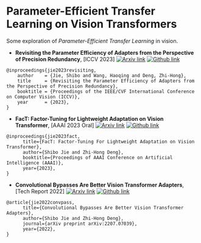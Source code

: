 # Parameter-Efficient Transfer Learning on Vision Transformers

Some exploration of *Parameter-Efficient Transfer Learning* in vision.

+ **Revisiting the Parameter Efficiency of Adapters from the Perspective of Precision Redundancy**, 
\[ICCV 2023\] [![Arxiv link](https://img.shields.io/static/v1?label=arXiv&message=Binary_Adapter&color=red&logo=arxiv)](https://arxiv.org/)
[![Github link](https://img.shields.io/static/v1?label=GitHub&message=Binary_Adapter&color=black&logo=github)](https://github.com/JieShibo/PETL-ViT/tree/main/binary_adapter)
```
@inproceedings{jie2023revisiting,
    author    = {Jie, Shibo and Wang, Haoqing and Deng, Zhi-Hong},
    title     = {Revisiting the Parameter Efficiency of Adapters from the Perspective of Precision Redundancy},
    booktitle = {Proceedings of the IEEE/CVF International Conference on Computer Vision (ICCV)},
    year      = {2023},
}
```

+ **FacT: Factor-Tuning for Lightweight Adaptation on Vision Transformer**, 
\[AAAI 2023 Oral\] [![Arxiv link](https://img.shields.io/static/v1?label=arXiv&message=FacT&color=red&logo=arxiv)](https://arxiv.org/abs/2212.03145)
[![Github link](https://img.shields.io/static/v1?label=GitHub&message=FacT&color=black&logo=github)](https://github.com/JieShibo/PETL-ViT/tree/main/FacT)
```
@inproceedings{jie2023fact,
      title={FacT: Factor-Tuning For Lightweight Adaptation on Vision Transformer}, 
      author={Shibo Jie and Zhi-Hong Deng},
      booktitle={Proceedings of AAAI Conference on Artificial Intelligence (AAAI)},
      year={2023},
}
```

+ **Convolutional Bypasses Are Better Vision Transformer Adapters**, 
[Tech Report 2022] [![Arxiv link](https://img.shields.io/static/v1?label=arXiv&message=Convpass&color=red&logo=arxiv)](https://arxiv.org/abs/2207.07039)
[![Github link](https://img.shields.io/static/v1?label=GitHub&message=Convpass&color=black&logo=github)](https://github.com/JieShibo/PETL-ViT/tree/main/convpass)
```
@article{jie2022convpass,
      title={Convolutional Bypasses Are Better Vision Transformer Adapters}, 
      author={Shibo Jie and Zhi-Hong Deng},
      journal={arXiv preprint arXiv:2207.07039},
      year={2022},
}
```


